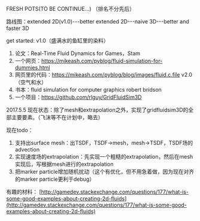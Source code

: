 ﻿FRESH POTS(TO BE CONTINUE...) （排名不分先后）

路线图：extended 2D(v1.0)---better extended 2D---naive 3D---better and faster 3D

get started:
v1.0（盛满水的鱼缸里的染料）
1. 论文：Real-Time Fluid Dynamics for Games，Stam
2. 一个网页：https://mikeash.com/pyblog/fluid-simulation-for-dummies.html
3. 网页里的代码：https://mikeash.com/pyblog/blog/images/fluid.c.file
v2.0（空气和水）
1. 书本：fluid simulation for computer graphics robert bridson
2. 一个项目：https://github.com/rlguy/GridFluidSim3D

2017.5.5
现在状态：除了mesh和extrapolation之外，实现了gridfluidsim3D的全部主要要素。（飞沫等不在计划中，略去）

现在todo：
1. 支持出surface mesh：出TSDF，TSDF->mesh，mesh->TSDF，TSDF场的advection
2. 实现速度场的extrapolation：先实现一个粗糙的extrapolation，然后在mesh实现后，写根据mesh进行的extrapolation
2. 把marker particle增加随机扰动（这个有优化，但不用急着做，因为现在对齐的marker particle更利于debug）



有趣的材料： [http://gamedev.stackexchange.com/questions/177/what-is-some-good-examples-about-creating-2d-fluids](http://gamedev.stackexchange.com/questions/177/what-is-some-good-examples-about-creating-2d-fluids)